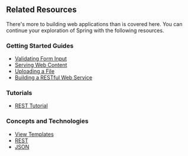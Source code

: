 ## Related Resources

There's more to building web applications than is covered here. You can continue your exploration of Spring with the following resources.

### Getting Started Guides

* [Validating Form Input][gs-validating-form-input]
* [Serving Web Content][gs-serving-web-content]
* [Uploading a File][gs-uploading-files]
* [Building a RESTful Web Service][gs-rest-service]

[gs-validating-form-input]: /guides/gs/validating-form-input/content
[gs-serving-web-content]: /guides/gs/serving-web-content/content
[gs-uploading-files]: /guides/gs/uploading-files/content
[gs-rest-service]: /guides/gs/rest-service/content

### Tutorials

* [REST Tutorial][tut-rest]

[tut-rest]: /guides/tutorials/rest

### Concepts and Technologies

* [View Templates][u-view-templates]
* [REST][u-rest]
* [JSON][u-json]

[u-view-templates]: /understanding/view-templates
[u-rest]: /understanding/rest
[u-json]: /understanding/json
